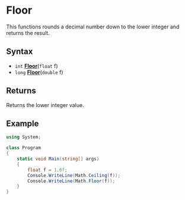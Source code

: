 # Floor

This functions rounds a decimal number down to the lower integer and returns the result.

## Syntax

- `int` [**Floor**](https://docs.microsoft.com/en-us/dotnet/csharp/programming-guide/inside-a-program/methods#declaring-methods)(`float` f)
- `long` [**Floor**](https://docs.microsoft.com/en-us/dotnet/csharp/programming-guide/inside-a-program/methods#declaring-methods)(`double` f)

## Returns

Returns the lower integer value.

## Example

```csharp
using System;

class Program
{
    static void Main(string[] args)
    {
        float f = 1.6f;
        Console.WriteLine(Math.Ceiling(f));
        Console.WriteLine(Math.Floor(f));
    }
}
```